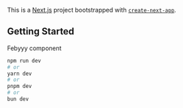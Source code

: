 This is a [Next.js](https://nextjs.org/) project bootstrapped with [`create-next-app`](https://github.com/vercel/next.js/tree/canary/packages/create-next-app).

## Getting Started

Febyyy
component

```bash
npm run dev
# or
yarn dev
# or
pnpm dev
# or
bun dev
```
